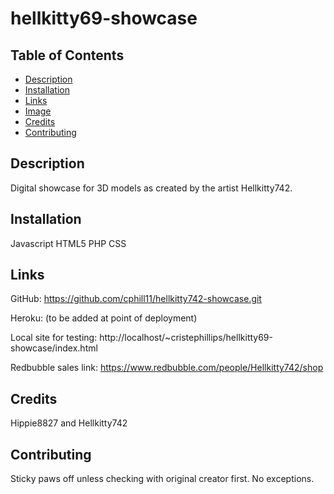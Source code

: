 # hellkitty69-showcase

## Table of Contents

* [Description](#description)
* [Installation](#installation)
* [Links](#links)
* [Image](#image)
* [Credits](#credits)
* [Contributing](#contributing)

## Description
Digital showcase for 3D models as created by the artist Hellkitty742.




## Installation
Javascript
HTML5
PHP
CSS

## Links
GitHub: https://github.com/cphill11/hellkitty742-showcase.git

Heroku: (to be added at point of deployment)


Local site for testing: 
http://localhost/~cristephillips/hellkitty69-showcase/index.html

Redbubble sales link:
https://www.redbubble.com/people/Hellkitty742/shop


## Credits
Hippie8827 and Hellkitty742

## Contributing
Sticky paws off unless checking with original creator first.  No exceptions.
